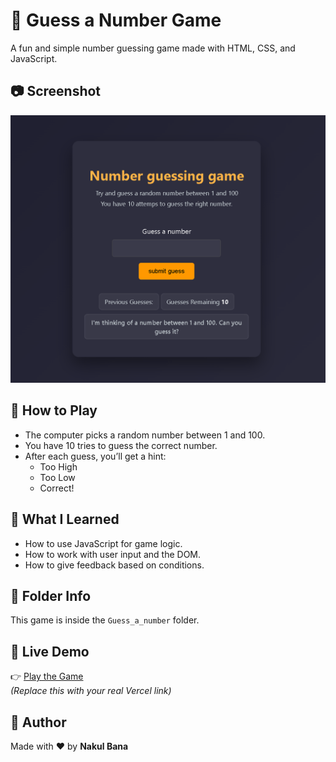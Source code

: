 # 🎯 Guess a Number Game

A fun and simple number guessing game made with HTML, CSS, and JavaScript.

## 📷 Screenshot

![Game Screenshot](Screenshot.png)


## 🔹 How to Play

- The computer picks a random number between 1 and 100.
- You have 10 tries to guess the correct number.
- After each guess, you’ll get a hint:
  - Too High
  - Too Low
  - Correct!

## 🧠 What I Learned

- How to use JavaScript for game logic.
- How to work with user input and the DOM.
- How to give feedback based on conditions.

## 📂 Folder Info

This game is inside the `Guess_a_number` folder.

## 🚀 Live Demo

👉 [Play the Game](https://guess-a-number-game.vercel.app)  
_(Replace this with your real Vercel link)_

## 🙌 Author

Made with ❤️ by **Nakul Bana**
